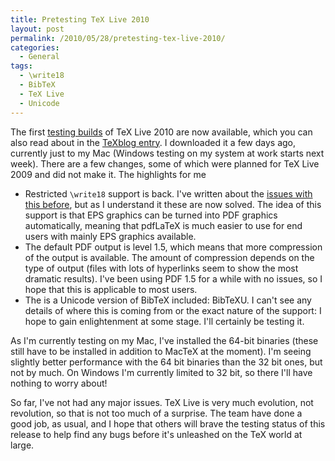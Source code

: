 ```yaml
---
title: Pretesting TeX Live 2010
layout: post
permalink: /2010/05/28/pretesting-tex-live-2010/
categories:
  - General
tags:
  - \write18
  - BibTeX
  - TeX Live
  - Unicode
---
```

The first [testing builds](https://tug.org/texlive/pretest) of TeX Live 2010 are now available, which you can also read about in the [TeXblog entry](http://texblog.net/latex-archive/news/tex-live-2010-test/). I downloaded it a few days ago, currently just to my Mac (Windows testing on my system at work starts next week). There are a few changes, some of which were planned for TeX Live 2009 and did not make it. The highlights for me

- Restricted `\write18` support is back. I've written about the [issues with this before](/2009/10/14/no-restricted-write18-just-yet/), but as I understand it these are now solved. The idea of this support is that EPS graphics can be turned into PDF graphics automatically, meaning that pdfLaTeX is much easier to use for end users with mainly EPS graphics available.
- The default PDF output is level 1.5, which means that more compression of the output is available. The amount of compression depends on the type of output (files with lots of hyperlinks seem to show the most dramatic results). I've been using PDF 1.5 for a while with no issues, so I hope that this is applicable to most users.
- The is a Unicode version of BibTeX included: BibTeXU. I can't see any details of where this is coming from or the exact nature of the support: I hope to gain enlightenment at some stage. I'll certainly be testing it.

As I'm currently testing on my Mac, I've installed the 64-bit binaries (these still have to be installed in addition to MacTeX at the moment). I'm seeing slightly better performance with the 64 bit binaries than the 32 bit ones, but not by much. On Windows I'm currently limited to 32 bit, so there I'll have nothing to worry about!

So far, I've not had any major issues. TeX Live is very much evolution, not revolution, so that is not too much of a surprise. The team have done a good job, as usual, and I hope that others will brave the testing status of this release to help find any bugs before it's unleashed on the TeX world at large.
